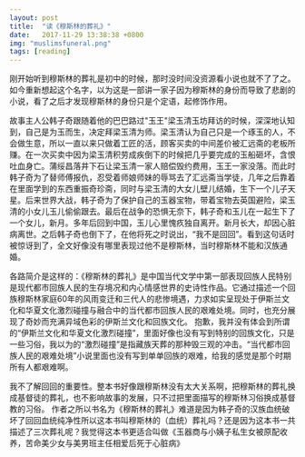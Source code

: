 ```yaml
---
layout: post
title:  "读《穆斯林的葬礼》"
date:   2017-11-29 13:38:38 +0800
img: "muslimsfuneral.png"
tags: [reading]
---
```


刚开始听到穆斯林的葬礼是初中的时候，那时没时间没资源看小说也就不了了之。如今重新想起这个名字，以为这是一部讲一家子因为穆斯林的身份而导致了悲剧的小说，看了之后才发现穆斯林的身份只是个定语，起修饰作用。

故事主人公韩子奇跟随着他的巴巴路过"玉王"梁玉清玉坊拜访的时候，深深地认知到，自己是为玉而生，决定拜梁玉清为师。梁玉清认为自己只是一个琢玉的人，不会做生意，所以一直以来只做着工匠的活，顾客买卖的中间差价被汇远斋的老板所赚。在一次买卖中因为梁玉清积劳成疾倒下的时候把几乎要完成的玉船砸坏，含恨吐血身亡。蒲绥昌落井下石让梁玉清一家人赔偿毁约费用，玉王一家没落。而此时韩子奇为了替师傅报仇，忍受着师娘师妹的辱骂去了汇远斋当学徒，几年之后靠着在里面学到的东西重振奇珍斋，同时与梁玉清的大女儿壁儿结婚，生下一个儿子天星。后来世界大战，韩子奇为了保护自己的玉器宝物，带着宝物去英国避险，梁玉清的小女儿玉儿偷偷跟去。最后在战争的恐惧无奈下，韩子奇和玉儿在一起生下了一个女儿，新月。多年后回到中国，玉儿心里愧疚独自离开。新月长大，却因心脏病离世。之后韩子奇也倒下了，在他将死之时说出，“我不是回回”。看到这句话时被惊讶到了，全文好像没有哪里表现过他不是穆斯林，当时穆斯林不能和汉族通婚。

各路简介是这样的：《穆斯林的葬礼》是中国当代文学中第一部表现回族人民特别是现代都市回族人民的生存境况和内心情感世界的史诗性作品。它通过描述一个回族穆斯林家庭60年的风雨变迁和三代人的悲惨境遇，力求如实呈现处于伊斯兰文化和华夏文化激烈碰撞与融合中的当代都市回族人民的艰难处境。同时，也充分展现了奇妙而充满异域色彩的伊斯兰文化和回族文化。
抱歉，我并没有体会到所谓的“伊斯兰文化和华夏文化激烈碰撞”，里面好像也没有写到特别的回族文化，只是一些习俗，我以为的“激烈碰撞”是指藏族天葬的那种毁三观的冲击。“当代都市回族人民的艰难处境”小说里面也没有写到单单回族的艰难，给我的感觉是那个时期所有人都艰难啊。

我不了解回回的重要性。整本书好像跟穆斯林没有太大关系啊，把穆斯林的葬礼换成基督徒的葬礼，也不影响故事的发展，只不过把里面描写的穆斯林习俗换成基督教的习俗。
作者之所以书名为《穆斯林的葬礼》难道是因为韩子奇的汉族血统破坏了回回血统纯净性所以这本书叫穆斯林的（血统）葬礼吗？还是因为这本书一共描述了三次葬礼呢？我觉得这本书更适合叫做《玉器商与小姨子私生女被原配收养，苦命美少女与美男班主任相爱后死于心脏病》

